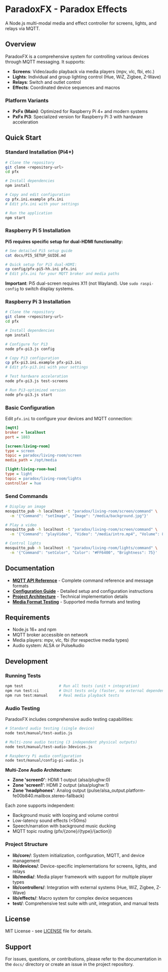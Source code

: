 # ParadoxFX - Paradox Effects

A Node.js multi-modal media and effect controller for screens, lights, and relays via MQTT.

## Overview

ParadoxFX is a comprehensive system for controlling various devices through MQTT messaging. It supports:

- **Screens**: Video/audio playback via media players (mpv, vlc, fbi, etc.)
- **Lights**: Individual and group lighting control (Hue, WiZ, Zigbee, Z-Wave)  
- **Relays**: Switch and outlet control
- **Effects**: Coordinated device sequences and macros

### Platform Variants

- **PxFx (Main)**: Optimized for Raspberry Pi 4+ and modern systems
- **PxFx Pi3**: Specialized version for Raspberry Pi 3 with hardware acceleration

## Quick Start

### Standard Installation (Pi4+)

```bash
# Clone the repository
git clone <repository-url>
cd pfx

# Install dependencies
npm install

# Copy and edit configuration
cp pfx.ini.example pfx.ini
# Edit pfx.ini with your settings

# Run the application
npm start
```

### Raspberry Pi 5 Installation

**Pi5 requires specific setup for dual-HDMI functionality:**

```bash
# See detailed Pi5 setup guide
cat docs/PI5_SETUP_GUIDE.md

# Quick setup for Pi5 dual-HDMI:
cp config/pfx-pi5-hh.ini pfx.ini
# Edit pfx.ini for your MQTT broker and media paths
```

**Important**: Pi5 dual-screen requires X11 (not Wayland). Use `sudo raspi-config` to switch display systems.

### Raspberry Pi 3 Installation

```bash
# Clone the repository
git clone <repository-url>
cd pfx

# Install dependencies
npm install

# Configure for Pi3
node pfx-pi3.js config

# Copy Pi3 configuration
cp pfx-pi3.ini.example pfx-pi3.ini
# Edit pfx-pi3.ini with your settings

# Test hardware acceleration
node pfx-pi3.js test-screens

# Run Pi3-optimized version
node pfx-pi3.js start
```

### Basic Configuration

Edit `pfx.ini` to configure your devices and MQTT connection:

```ini
[mqtt]
broker = localhost
port = 1883

[screen:living-room]
type = screen
topic = paradox/living-room/screen
media_path = /opt/media

[light:living-room-hue]
type = light
topic = paradox/living-room/lights
controller = hue
```

### Send Commands

```bash
# Display an image
mosquitto_pub -h localhost -t "paradox/living-room/screen/command" \
  -m '{"Command": "setImage", "Image": "/media/background.jpg"}'

# Play a video
mosquitto_pub -h localhost -t "paradox/living-room/screen/command" \
  -m '{"Command": "playVideo", "Video": "/media/intro.mp4", "Volume": 80}'

# Control lights
mosquitto_pub -h localhost -t "paradox/living-room/lights/command" \
  -m '{"Command": "setColor", "Color": "#FF6400", "Brightness": 75}'
```

## Documentation

- **[MQTT API Reference](docs/MQTT_API.md)** - Complete command reference and message formats
- **[Configuration Guide](docs/CONFIGURATION.md)** - Detailed setup and configuration instructions
- **[Project Architecture](docs/SCAFFOLD_SUMMARY.md)** - Technical implementation details
- **[Media Format Testing](docs/MEDIA_FORMAT_TEST_SUMMARY.md)** - Supported media formats and testing

## Requirements

- Node.js 16+ and npm
- MQTT broker accessible on network
- Media players: mpv, vlc, fbi (for respective media types)
- Audio system: ALSA or PulseAudio

## Development

### Running Tests

```bash
npm test                # Run all tests (unit + integration)
npm run test:ci         # Unit tests only (faster, no external dependencies)
npm run test:manual     # Real media playback tests
```

### Audio Testing

ParadoxFX includes comprehensive audio testing capabilities:

```bash
# Standard audio testing (single device)
node test/manual/test-audio.js

# Multi-zone audio testing (3 independent physical outputs)
node test/manual/test-audio-3devices.js

# Raspberry Pi audio configuration
node test/manual/config-pi-audio.js
```

**Multi-Zone Audio Architecture:**
- **Zone 'screen0'**: HDMI 1 output (alsa/plughw:0)
- **Zone 'screen1'**: HDMI 2 output (alsa/plughw:1)
- **Zone 'headphones'**: Analog output (pulse/alsa_output.platform-fe00b840.mailbox.stereo-fallback)

Each zone supports independent:
- Background music with looping and volume control
- Low-latency sound effects (<50ms)
- Speech/narration with background music ducking
- MQTT topic routing (pfx/{zone}/{type}/{action})

### Project Structure

- **lib/core/**: System initialization, configuration, MQTT, and device management
- **lib/devices/**: Device-specific implementations for screens, lights, and relays
- **lib/media/**: Media player framework with support for multiple player types
- **lib/controllers/**: Integration with external systems (Hue, WiZ, Zigbee, Z-Wave)
- **lib/effects/**: Macro system for complex device sequences
- **test/**: Comprehensive test suite with unit, integration, and manual tests

## License

MIT License - see [LICENSE](LICENSE) file for details.

## Support

For issues, questions, or contributions, please refer to the documentation in the `docs/` directory or create an issue in the project repository.
